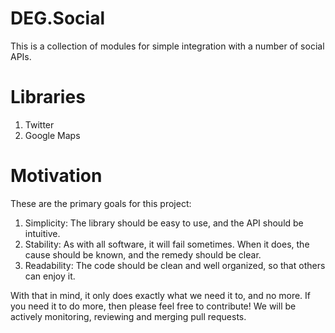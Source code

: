 DEG.Social
==================
This is a collection of modules for simple integration with a number of social APIs.

# Libraries

1. Twitter
2. Google Maps

# Motivation

These are the primary goals for this project:

1. Simplicity: The library should be easy to use, and the API should be intuitive.
2. Stability: As with all software, it will fail sometimes. When it does, the cause should be known, and the remedy should be clear.
3. Readability: The code should be clean and well organized, so that others can enjoy it.

With that in mind, it only does exactly what we need it to, and no more. If you need it to do more, then please feel free to contribute! We will be actively monitoring, reviewing and merging pull requests.
